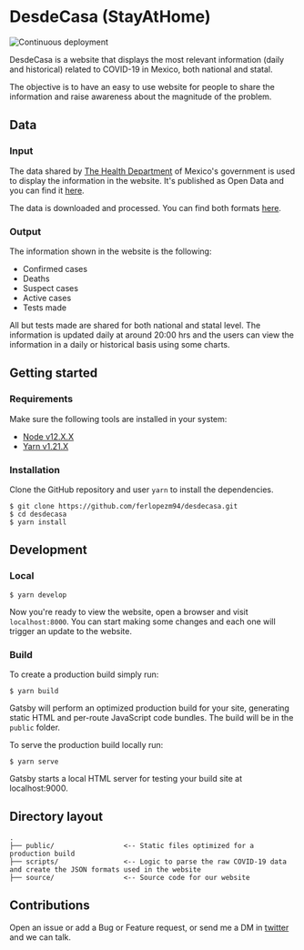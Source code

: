 # DesdeCasa (StayAtHome)

![Continuous deployment](https://github.com/ferlopezm94/desdecasa/workflows/Continuous%20deployment/badge.svg?branch=master)

DesdeCasa is a website that displays the most relevant information (daily and historical) related to COVID-19 in Mexico, both national and statal.

The objective is to have an easy to use website for people to share the information and raise awareness about the magnitude of the problem.

## Data

### Input

The data shared by [The Health Department](https://www.gob.mx/salud) of Mexico's government is used to display the information in the website. It's published as Open Data and you can find it [here](https://datos.gob.mx/busca/dataset/informacion-referente-a-casos-covid-19-en-mexico).

The data is downloaded and processed. You can find both formats [here](https://github.com/ferlopezm94/desdecasa/tree/master/src/data).

### Output

The information shown in the website is the following:

- Confirmed cases
- Deaths
- Suspect cases
- Active cases
- Tests made

All but tests made are shared for both national and statal level. The information is updated daily at around 20:00 hrs and the users can view the information in a daily or historical basis using some charts.

## Getting started

### Requirements

Make sure the following tools are installed in your system:

- [Node v12.X.X](https://nodejs.org/en/download/)
- [Yarn v1.21.X](https://yarnpkg.com/en/docs/install)

### Installation

Clone the GitHub repository and user `yarn` to install the dependencies.

```
$ git clone https://github.com/ferlopezm94/desdecasa.git
$ cd desdecasa
$ yarn install
```

## Development

### Local

```
$ yarn develop
```

Now you're ready to view the website, open a browser and visit `localhost:8000`. You can start making some changes and each one will trigger an update to the website.

### Build

To create a production build simply run:

```
$ yarn build
```

Gatsby will perform an optimized production build for your site, generating static HTML and per-route JavaScript code bundles. The build will be in the `public` folder.

To serve the production build locally run:

```
$ yarn serve
```

Gatsby starts a local HTML server for testing your build site at localhost:9000.

## Directory layout

```
.
├── public/                 <-- Static files optimized for a production build
├── scripts/                <-- Logic to parse the raw COVID-19 data and create the JSON formats used in the website
├── source/                 <-- Source code for our website
```

## Contributions

Open an issue or add a Bug or Feature request, or send me a DM in [twitter](https://twitter.com/ferlopezm94) and we can talk.
